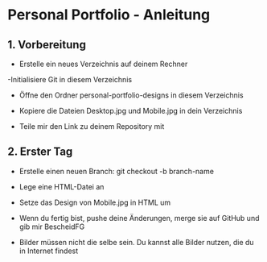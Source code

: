 # Personal Portfolio - Anleitung

## 1. Vorbereitung

- Erstelle ein neues Verzeichnis auf deinem Rechner

-Initialisiere Git in diesem Verzeichnis

- Öffne den Ordner personal-portfolio-designs in diesem Verzeichnis

- Kopiere die Dateien Desktop.jpg und Mobile.jpg in dein Verzeichnis

- Teile mir den Link zu deinem Repository mit

## 2. Erster Tag

- Erstelle einen neuen Branch: git checkout -b branch-name

- Lege eine HTML-Datei an

- Setze das Design von Mobile.jpg in HTML um

- Wenn du fertig bist, pushe deine Änderungen, merge sie auf GitHub und gib mir BescheidFG

- Bilder müssen nicht die selbe sein. Du kannst alle Bilder nutzen, die du in Internet findest
